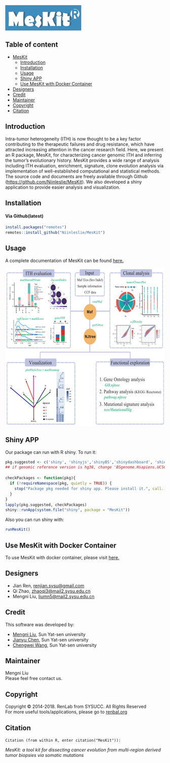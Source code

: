 <img src="/vignettes/logo.png" height="80" width="240" />


## Table of content  
- [MesKit](#meskit)
  * [Introduction](#introduction)
  * [Installation](#installation)
  * [Usage](#usage)
  * [Shiny APP](#shiny-app)
  * [Use MesKit with Docker Container](#use-meskit-with-docker-container)
- [Designers](#designers)
- [Credit](#credit)
- [Maintainer](#maintainer)
- [Copyright](#copyright)
- [Citation](#citation)

## Introduction
Intra-tumor heterogeneity (ITH) is now thought to be a key factor contributing to the therapeutic failures and drug resistance, which have attracted increasing attention in the cancer research field. Here, we present an R package, MesKit, for characterizing cancer genomic ITH and inferring the tumor’s evolutionary history. MesKit provides a wide range of analysis including ITH evaluation, enrichment, signature, clone evolution analysis via implementation of well-established computational and statistical methods. 
The source code and documents are freely available through Github (https://github.com/Niinleslie/MesKit). We also developed a shiny application to provide easier analysis and visualization.


## Installation

#### Via Github(latest)

```R
install.packages("remotes")
remotes::install_github("Niinleslie/MesKit")
```

## Usage
A complete documentation of MesKit can be found [here.](https://github.com/Niinleslie/MesKit/blob/master/vignettes/MesKit.Rmd)

<div  align="center">    
<img src="/vignettes/overview.png" height="500" width="600" align = center/>
</div>
   


## Shiny APP

Our package can run with R shiny. To run it:

```R
pkg.suggested <- c('shiny', 'shinyjs','shinyBS','shinydashboard', 'shinyWidgets', 'shinycssloaders', 'DT','org.Hs.eg.db','BSgenome.Hsapiens.UCSC.hg19')
## if genomic reference version is hg38, change 'BSgenome.Hsapiens.UCSC.hg19' to 'BSgenome.Hsapiens.UCSC.hg38'

checkPackages <- function(pkg){
  if (!requireNamespace(pkg, quietly = TRUE)) {
    stop("Package pkg needed for shiny app. Please install it.", call. = FALSE)
  }
}
lapply(pkg.suggested, checkPackages)
shiny::runApp(system.file("shiny", package = "MesKit"))
```

Also you can run shiny with:

```R
runMesKit()
```

## Use MesKit with Docker Container

To use MesKit with docker container, please visit [here.](https://github.com/Niinleslie/MesKit/blob/master/MesKit.docker.md)


## Designers
* Jian Ren, renjian.sysu@gmail.com
* Qi Zhao, zhaoqi3@mail2.sysu.edu.cn
* Mengni Liu, liumn5@mail2.sysu.edu.cn
 
## Credit
This software was developed by:

* [Mengni Liu](liumn5@mail2.sysu.edu.cn), Sun Yat-sen university 
* [Jianyu Chen](chenjy327@mail2.sysu.edu.cn), Sun Yat-sen university 
* [Chengwei Wang](wangchw8@outlook.com), Sun Yat-sen university 

## Maintainer
Mengni Liu <br/>
Please feel free contact us. <br/>

## Copyright
Copyright © 2014-2018. RenLab from SYSUCC. All Rights Reserved<br/>
For more useful tools/applications, please go to [renbal.org](http://www.renlab.org)

## Citation
`Citation (from within R, enter citation("MesKit")):`

_MesKit: a tool kit for dissecting cancer evolution from multi-region derived tumor biopsies via somatic mutations_

